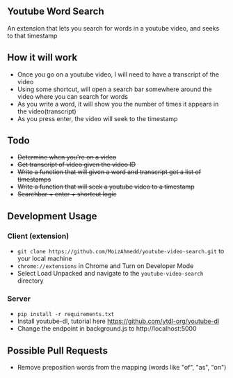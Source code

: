 ## Youtube Word Search
An extension that lets you search for words in a youtube video, and seeks to that timestamp

## How it will work
- Once you go on a youtube video, I will need to have a transcript of the video
- Using some shortcut, will open a search bar somewhere around the video where you can search for words
- As you write a word, it will show you the number of times it appears in the video(transcript)
- As you press enter, the video will seek to the timestamp

## Todo
- <s>Determine when you're on a video</s>
- <s>Get transcript of video given the video ID</s>
- <s>Write a function that will given a word and transcript get a list of timestamps</s>
- <s>Write a function that will seek a youtube video to a timestamp</s>
- <s>Searchbar + enter + shortcut logic</s>

## Development Usage

### Client (extension)
- `git clone https://github.com/MoizAhmedd/youtube-video-search.git` to your local machine
- `chrome://extensions` in Chrome and Turn on Developer Mode
- Select Load Unpacked and navigate to the `youtube-video-search` directory

### Server
- `pip install -r requirements.txt`
- Install youtube-dl, tutorial here https://github.com/ytdl-org/youtube-dl 
- Change the endpoint in background.js to http://localhost:5000 

## Possible Pull Requests
- Remove preposition words from the mapping (words like "of", "as", "on")